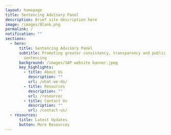 ```yaml
---
layout: homepage
title: Sentencing Advisory Panel
description: Brief site description here
image: /images/Blank.png
permalink: /
notification: ""
sections:
  - hero:
      title: Sentencing Advisory Panel
      subtitle: Promoting greater consistency, transparency and public awareness in
        sentencing
      background: /images/SAP website banner.jpeg
      key_highlights:
        - title: About Us
          description: ""
          url: /what-we-do/
        - title: Resources
          description: ""
          url: /resource/
        - title: Contact Us
          description: ""
          url: /contact-us/
  - resources:
      title: Latest Updates
      button: More Resources
---
```


